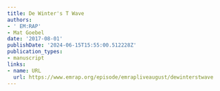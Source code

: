 ```yaml
---
title: De Winter's T Wave
authors:
- ' EM:RAP'
- Mat Goebel
date: '2017-08-01'
publishDate: '2024-06-15T15:55:00.512228Z'
publication_types:
- manuscript
links:
- name: URL
  url: https://www.emrap.org/episode/emrapliveaugust/dewinterstwave
---
```

